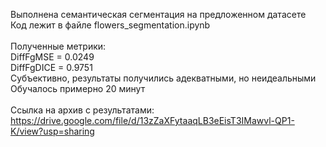 Выполнена семантическая сегментация на предложенном датасете <br> 
Код лежит в файле flowers_segmentation.ipynb<br> <br>
Полученные метрики: <br>
DiffFgMSE = 0.0249 <br>
DiffFgDICE = 0.9751 <br> 
Субъективно, результаты получились адекватными, но неидеальными <br>
Обучалось примерно 20 минут <br>
<br>
Ссылка на архив с результатами: <br>
https://drive.google.com/file/d/13zZaXFytaaqLB3eEisT3IMawvl-QP1-K/view?usp=sharing
